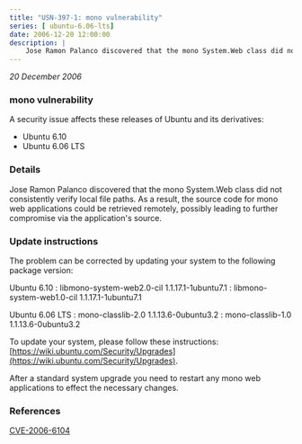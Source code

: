 ```yaml
---
title: "USN-397-1: mono vulnerability"
series: [ ubuntu-6.06-lts]
date: 2006-12-20 12:00:00
description: |
    Jose Ramon Palanco discovered that the mono System.Web class did not  consistently verify local file paths.  As a result, the source code for  mono web applications could be retrieved remotely, possibly leading to  further compromise via the application&#39;s source.
--- 
```

 
 

*20 December 2006*

### mono vulnerability

A security issue affects these releases of Ubuntu and its derivatives:

* Ubuntu 6.10
* Ubuntu 6.06 LTS

### Details

Jose Ramon Palanco discovered that the mono System.Web class did not consistently verify local file paths. As a result, the source code for mono web applications could be retrieved remotely, possibly leading to further compromise via the application&#39;s source.

### Update instructions

The problem can be corrected by updating your system to the following package version:

Ubuntu 6.10
 : libmono-system-web2.0-cil <span>1.1.17.1-1ubuntu7.1</span>
 : libmono-system-web1.0-cil <span>1.1.17.1-1ubuntu7.1</span>

Ubuntu 6.06 LTS
 : mono-classlib-2.0 <span>1.1.13.6-0ubuntu3.2</span>
 : mono-classlib-1.0 <span>1.1.13.6-0ubuntu3.2</span>

To update your system, please follow these instructions: [https://wiki.ubuntu.com/Security/Upgrades](https://wiki.ubuntu.com/Security/Upgrades).

After a standard system upgrade you need to restart any mono web applications to effect the necessary changes.

### References

 
 [CVE-2006-6104](http://people.ubuntu.com/~ubuntu-security/cve/CVE-2006-6104)
 

